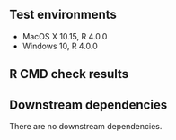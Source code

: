 ## Test environments
* MacOS X 10.15, R 4.0.0
* Windows 10, R 4.0.0

## R CMD check results

## Downstream dependencies
There are no downstream dependencies.